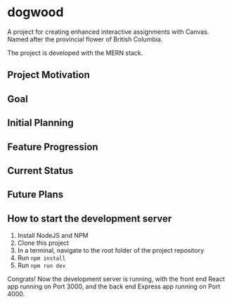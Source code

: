 # dogwood
A project for creating enhanced interactive assignments with Canvas. Named after the provincial flower of British Columbia.

The project is developed with the MERN stack. 

## Project Motivation

## Goal

## Initial Planning

## Feature Progression

## Current Status

## Future Plans

## How to start the development server

1. Install NodeJS and NPM
2. Clone this project
3. In a terminal, navigate to the root folder of the project repository
4. Run `npm install`
5. Run `npm run dev`

Congrats! Now the development server is running, with the front end React app running on Port 3000, and the back end Express app running on Port 4000.

